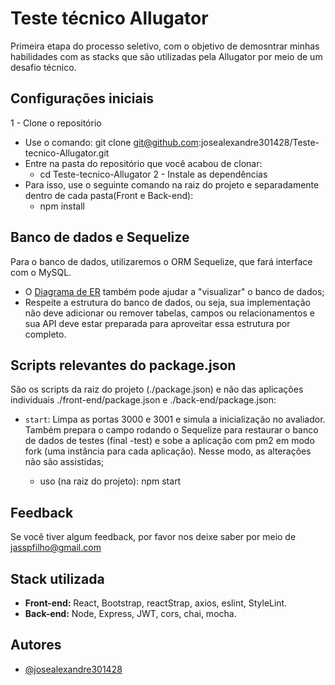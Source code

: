 
# Teste técnico Allugator

Primeira etapa do processo seletivo, com o objetivo de demosntrar minhas habilidades com as stacks que são utilizadas pela Allugator por meio de um desafio técnico.
## Configurações iniciais

1 - Clone o repositório
 - Use o comando: git clone git@github.com:josealexandre301428/Teste-tecnico-Allugator.git
 - Entre na pasta do repositório que você acabou de clonar:
    - cd Teste-tecnico-Allugator
2 - Instale as dependências
 - Para isso, use o seguinte comando na raiz do projeto e separadamente dentro de cada pasta(Front e Back-end):
     - npm install

## Banco de dados e Sequelize

Para o banco de dados, utilizaremos o ORM Sequelize, que fará interface com o MySQL.


- O [Diagrama de ER](./assets/readme/eer.png) também pode ajudar a "visualizar" o banco de dados;
- Respeite a estrutura do banco de dados, ou seja, sua implementação não deve adicionar ou remover tabelas, campos ou relacionamentos e sua API deve estar preparada para aproveitar essa estrutura por completo.
## Scripts relevantes do package.json

São os scripts da raiz do projeto (./package.json) e não das aplicações individuais ./front-end/package.json e ./back-end/package.json:

 - `start`: Limpa as portas 3000 e 3001 e simula a inicialização no avaliador. Também prepara o campo rodando o Sequelize para restaurar o banco de dados de testes (final -test) e sobe a aplicação com pm2 em modo fork (uma instância para cada aplicação). Nesse modo, as alterações não são assistidas;

     - uso (na raiz do projeto): npm start
## Feedback

Se você tiver algum feedback, por favor nos deixe saber por meio de jasspfilho@gmail.com


## Stack utilizada

 - **Front-end:** React, Bootstrap, reactStrap, axios, eslint, StyleLint.
 - **Back-end:** Node, Express, JWT, cors, chai, mocha.


## Autores

- [@josealexandre301428](https://www.github.com/josealexandre301428)

